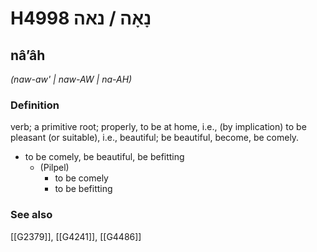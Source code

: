 # H4998 נָאָה / נאה

## nâʼâh

_(naw-aw' | naw-AW | na-AH)_

### Definition

verb; a primitive root; properly, to be at home, i.e., (by implication) to be pleasant (or suitable), i.e., beautiful; be beautiful, become, be comely.

- to be comely, be beautiful, be befitting
    - (Pilpel)
        - to be comely
        - to be befitting
### See also

[[G2379]], [[G4241]], [[G4486]]

